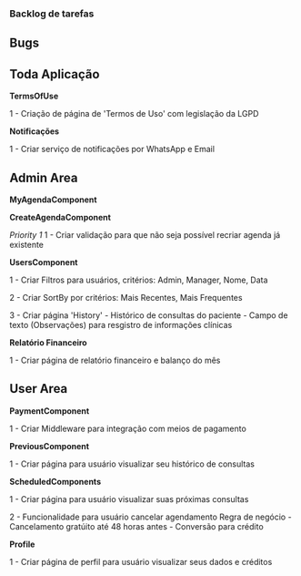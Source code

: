 ### Backlog de tarefas

## Bugs

## Toda Aplicação

**TermsOfUse**

1 - Criação de página de 'Termos de Uso' com legislação da LGPD

**Notificações**

1 - Criar serviço de notificações por WhatsApp e Email

## Admin Area

**MyAgendaComponent**

**CreateAgendaComponent**

_Priority 1_
1 - Criar validação para que não seja possível recriar agenda já existente

**UsersComponent**

1 - Criar Filtros para usuários, critérios: Admin, Manager, Nome, Data

2 - Criar SortBy por critérios: Mais Recentes, Mais Frequentes

3 - Criar página 'History' - Histórico de consultas do paciente - Campo de texto (Observações) para resgistro de informações clínicas

**Relatório Financeiro**

1 - Criar página de relatório financeiro e balanço do mês

## User Area

**PaymentComponent**

1 - Criar Middleware para integração com meios de pagamento

**PreviousComponent**

1 - Criar página para usuário visualizar seu histórico de consultas

**ScheduledComponents**

1 - Criar página para usuário visualizar suas próximas consultas

2 - Funcionalidade para usuário cancelar agendamento
Regra de negócio - Cancelamento gratúito até 48 horas antes - Conversão para crédito

**Profile**

1 - Criar página de perfil para usuário visualizar seus dados e créditos
